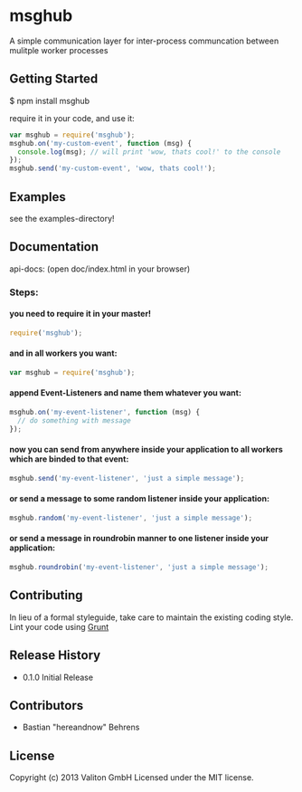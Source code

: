 # msghub

A simple communication layer for inter-process communcation between mulitple worker processes

## Getting Started

$ npm install msghub

require it in your code, and use it:


```javascript
var msghub = require('msghub');
msghub.on('my-custom-event', function (msg) {
  console.log(msg); // will print 'wow, thats cool!' to the console
});
msghub.send('my-custom-event', 'wow, thats cool!');
```

## Examples

see the examples-directory!

## Documentation

api-docs: (open doc/index.html in your browser)

### Steps:

#### you need to require it in your master!

```javascript
require('msghub');
```

#### and in all workers you want:

```javascript
var msghub = require('msghub');
```

#### append Event-Listeners and name them whatever you want:

```javascript
msghub.on('my-event-listener', function (msg) {
  // do something with message
});
```

#### now you can send from anywhere inside your application to all workers which are binded to that event:

```javascript
msghub.send('my-event-listener', 'just a simple message');
```

#### or send a message to some random listener inside your application:

```javascript
msghub.random('my-event-listener', 'just a simple message');
```

#### or send a message in roundrobin manner to one listener inside your application:

```javascript
msghub.roundrobin('my-event-listener', 'just a simple message');
```

## Contributing

In lieu of a formal styleguide, take care to maintain the existing coding style. Lint your code using [Grunt](http://gruntjs.com/)

## Release History

- 0.1.0 Initial Release

## Contributors

- Bastian "hereandnow" Behrens

## License
Copyright (c) 2013 Valiton GmbH
Licensed under the MIT license.

